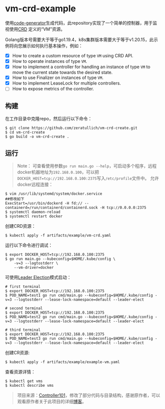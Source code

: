 # vm-crd-example
使用[code-generator](https://github.com/kubernetes/code-generator)生成代码，此repository实现了一个简单的控制器，用于监视使用[CRD](https://kubernetes.io/docs/tasks/access-kubernetes-api/custom-resources/custom-resource-definitions/) 定义的“VM”资源。

Golang版本号需要大于等于go1.19.4，k8s集群版本需要大于等于v1.20.15，此示例将向您展示如何执行基本操作，例如：

* [x] How to create a custom resource of type `VM` using CRD API.
* [x] How to operate instances of type `VM`.
* [x] How to implement a controller for handling an instance of type `VM` to move the current state towards the desired state.
* [x] How to use Finalizer on instances of type `VM`.
* [x] How to implement LeaseLock for multiple controllers.
* [ ] How to expose metrics of the controller.
## 构建
在工作目录中克隆repo，然后运行以下命令：
```
$ git clone https://github.com/zeratullich/vm-crd-create.git
$ cd vm-crd-create
$ go build -o vm-crd-create .
```
## 运行
> Note：
> 可查看使用参数`go run main.go --help`，可启动多个程序，远程docker机器地址为`192.168.0.100`，可以把`DOCKER_HOST=tcp://192.168.0.100:2375`写入`/etc/profile`文件中。
允许docker远程连接：
```
$ vim /usr/lib/systemd/system/docker.service
##修改如下
ExecStart=/usr/bin/dockerd -H fd:// --containerd=/run/containerd/containerd.sock -H tcp://0.0.0.0:2375
$ systemctl daemon-reload
$ systemctl restart docker
```
创建CRD资源：
```
$ kubectl apply -f artifacts/example/vm-crd.yaml
```
运行以下命令进行调试：
```
$ export DOCKER_HOST=tcp://192.168.0.100:2375 
$ go run main.go --kubeconfig=$HOME/.kube/config \
    -v=3 --logtostderr \
    --vm-driver=docker
```
可使用[Leader Election](https://github.com/kubernetes/client-go/tree/master/tools/leaderelection)模式启动：
```
# first terminal 
$ export DOCKER_HOST=tcp://192.168.0.100:2375 
$ POD_NAME=test1 go run cmd/main.go --kubeconfig=$HOME/.kube/config -v=3 --logtostderr --lease-lock-namespace=default --leader-elect

# second terminal 
$ export DOCKER_HOST=tcp://192.168.0.100:2375 
$ POD_NAME=test2 go run cmd/main.go --kubeconfig=$HOME/.kube/config -v=3 --logtostderr --lease-lock-namespace=default --leader-elect

# third terminal
$ export DOCKER_HOST=tcp://192.168.0.100:2375 
$ POD_NAME=test3 go run cmd/main.go --kubeconfig=$HOME/.kube/config -v=3 --logtostderr --lease-lock-namespace=default --leader-elect
```
创建CR资源:
```
$ kubectl apply -f artifacts/example/example-vm.yaml
```
查看资源详情：
```
$ kubectl get vms  
$ kubectl describe vms
```
> 项目来源：[Controller101](https://github.com/kairen/controller101)，修改了部分代码与目录结构，感谢原作者，可以观看原作者关于此项目的详细[博客](https://ithelp.ithome.com.tw/users/20120251/ironman/2407)。